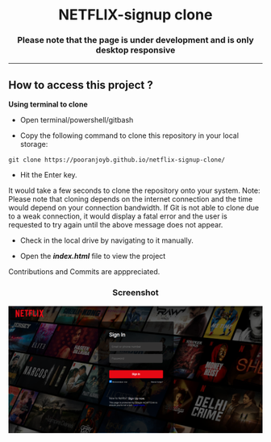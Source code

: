 <h1 align="center">NETFLIX-signup clone </h1>


<h3 align="center">Please note that the page is under development and is only desktop responsive</h3>

---

## How to access this project ?

 **Using terminal to clone**

- Open terminal/powershell/gitbash 

- Copy the following command to clone this repository in your local storage:
```
git clone https://pooranjoyb.github.io/netflix-signup-clone/
```
- Hit the Enter key.

It would take a few seconds to clone the repository onto your system.
Note: Please note that cloning depends on the internet connection and the time would depend on your connection bandwidth. If Git is not able to clone due to a weak connection, it would display a fatal error and the user is requested to try again until the above message does not appear.

- Check in the local drive by navigating to it manually.

- Open the ***index.html*** file to view the project

Contributions and Commits are apppreciated. 

<h3 align="center">Screenshot </h3>

![Screenshot of the page](https://github.com/pooranjoyb/Netflix_Signup_Clone/blob/master/sample.png)
